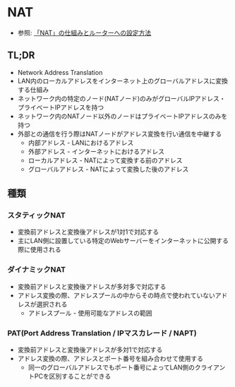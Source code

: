 # NAT
- 参照: [「NAT」の仕組みとルーターへの設定方法 ](https://www.atmarkit.co.jp/ait/articles/1512/03/news018.html)

## TL;DR
- Network Address Translation
- LAN内のローカルアドレスをインターネット上のグローバルアドレスに変換する仕組み
- ネットワーク内の特定のノード(NATノード)のみがグローバルIPアドレス・プライベートIPアドレスを持つ
- ネットワーク内のNATノード以外のノードはプライベートIPアドレスのみを持つ
- 外部との通信を行う際はNATノードがアドレス変換を行い通信を中継する
  - 内部アドレス       - LANにおけるアドレス
  - 外部アドレス       - インターネットにおけるアドレス
  - ローカルアドレス   - NATによって変換する前のアドレス
  - グローバルアドレス - NATによって変換した後のアドレス

## 種類
### スタティックNAT
- 変換前アドレスと変換後アドレスが1対1で対応する
- 主にLAN側に設置している特定のWebサーバーをインターネットに公開する際に使用される

### ダイナミックNAT
- 変換前アドレスと変換後アドレスが多対多で対応する
- アドレス変換の際、アドレスプールの中からその時点で使われていないアドレスが選択される
  - アドレスプール - 使用可能なアドレスの範囲

### PAT(Port Address Translation / IPマスカレード / NAPT)
- 変換前アドレスと変換後アドレスが多対1で対応する
- アドレス変換の際、アドレスとポート番号を組み合わせて使用する
  - 同一のグローバルアドレスでもポート番号によってLAN側のクライアントPCを区別することができる

